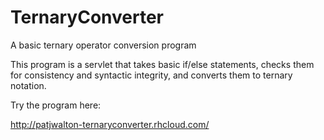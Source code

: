 # TernaryConverter
A basic ternary operator conversion program

This program is a servlet that takes basic if/else statements,
checks them for consistency and syntactic integrity,
and converts them to ternary notation.

Try the program here:

http://patjwalton-ternaryconverter.rhcloud.com/
